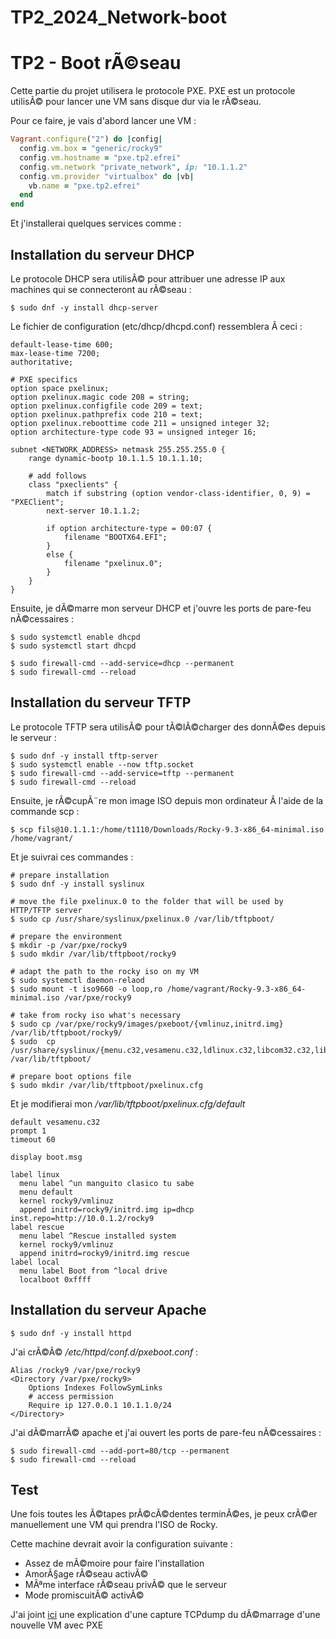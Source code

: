 # TP2_2024_Network-boot
# TP2 - Boot rÃ©seau

Cette partie du projet utilisera le protocole PXE.
PXE est un protocole utilisÃ© pour lancer une VM sans disque dur via le rÃ©seau.

Pour ce faire, je vais d'abord lancer une VM :

```ruby
Vagrant.configure("2") do |config|
  config.vm.box = "generic/rocky9"
  config.vm.hostname = "pxe.tp2.efrei"
  config.vm.network "private_network", ip: "10.1.1.2"
  config.vm.provider "virtualbox" do |vb|
    vb.name = "pxe.tp2.efrei"
  end
end
```

Et j'installerai quelques services comme :

## Installation du serveur DHCP

Le protocole DHCP sera utilisÃ© pour attribuer une adresse IP aux machines qui se connecteront au rÃ©seau :

```console
$ sudo dnf -y install dhcp-server
```

Le fichier de configuration (etc/dhcp/dhcpd.conf) ressemblera Ã  ceci :

```
default-lease-time 600;
max-lease-time 7200;
authoritative;

# PXE specifics
option space pxelinux;
option pxelinux.magic code 208 = string;
option pxelinux.configfile code 209 = text;
option pxelinux.pathprefix code 210 = text;
option pxelinux.reboottime code 211 = unsigned integer 32;
option architecture-type code 93 = unsigned integer 16;

subnet <NETWORK_ADDRESS> netmask 255.255.255.0 {
    range dynamic-bootp 10.1.1.5 10.1.1.10;
    
    # add follows
    class "pxeclients" {
        match if substring (option vendor-class-identifier, 0, 9) = "PXEClient";
        next-server 10.1.1.2;

        if option architecture-type = 00:07 {
            filename "BOOTX64.EFI";
        }
        else {
            filename "pxelinux.0";
        }
    }
}
```

Ensuite, je dÃ©marre mon serveur DHCP et j'ouvre les ports de pare-feu nÃ©cessaires :

```console
$ sudo systemctl enable dhcpd
$ sudo systemctl start dhcpd

$ sudo firewall-cmd --add-service=dhcp --permanent
$ sudo firewall-cmd --reload
```

## Installation du serveur TFTP

Le protocole TFTP sera utilisÃ© pour tÃ©lÃ©charger des donnÃ©es depuis le serveur :

```console
$ sudo dnf -y install tftp-server
$ sudo systemctl enable --now tftp.socket
$ sudo firewall-cmd --add-service=tftp --permanent
$ sudo firewall-cmd --reload
```

Ensuite, je rÃ©cupÃ¨re mon image ISO depuis mon ordinateur Ã  l'aide de la commande scp :

```console
$ scp fils@10.1.1.1:/home/t1110/Downloads/Rocky-9.3-x86_64-minimal.iso /home/vagrant/
```

Et je suivrai ces commandes :

```console
# prepare installation
$ sudo dnf -y install syslinux

# move the file pxelinux.0 to the folder that will be used by HTTP/TFTP server
$ sudo cp /usr/share/syslinux/pxelinux.0 /var/lib/tftpboot/

# prepare the environment
$ mkdir -p /var/pxe/rocky9
$ sudo mkdir /var/lib/tftpboot/rocky9

# adapt the path to the rocky iso on my VM
$ sudo systemctl daemon-relaod
$ sudo mount -t iso9660 -o loop,ro /home/vagrant/Rocky-9.3-x86_64-minimal.iso /var/pxe/rocky9

# take from rocky iso what's necessary
$ sudo cp /var/pxe/rocky9/images/pxeboot/{vmlinuz,initrd.img} /var/lib/tftpboot/rocky9/
$ sudo  cp /usr/share/syslinux/{menu.c32,vesamenu.c32,ldlinux.c32,libcom32.c32,libutil.c32} /var/lib/tftpboot/

# prepare boot options file
$ sudo mkdir /var/lib/tftpboot/pxelinux.cfg
```

Et je modifierai mon */var/lib/tftpboot/pxelinux.cfg/default*

```
default vesamenu.c32
prompt 1
timeout 60

display boot.msg

label linux
  menu label ^un manguito clasico tu sabe
  menu default
  kernel rocky9/vmlinuz
  append initrd=rocky9/initrd.img ip=dhcp inst.repo=http://10.0.1.2/rocky9
label rescue
  menu label ^Rescue installed system
  kernel rocky9/vmlinuz
  append initrd=rocky9/initrd.img rescue
label local
  menu label Boot from ^local drive
  localboot 0xffff
```

## Installation du serveur Apache

```console
$ sudo dnf -y install httpd
```

J'ai crÃ©Ã© */etc/httpd/conf.d/pxeboot.conf* :

```
Alias /rocky9 /var/pxe/rocky9
<Directory /var/pxe/rocky9>
    Options Indexes FollowSymLinks
    # access permission
    Require ip 127.0.0.1 10.1.1.0/24
</Directory>
```

J'ai dÃ©marrÃ© apache et j'ai ouvert les ports de pare-feu nÃ©cessaires :

```console
$ sudo firewall-cmd --add-port=80/tcp --permanent
$ sudo firewall-cmd --reload
```

## Test

Une fois toutes les Ã©tapes prÃ©cÃ©dentes terminÃ©es, je peux crÃ©er manuellement une VM qui prendra l'ISO de Rocky.

Cette machine devrait avoir la configuration suivante :
- Assez de mÃ©moire pour faire l'installation
- AmorÃ§age rÃ©seau activÃ©
- MÃªme interface rÃ©seau privÃ© que le serveur
- Mode promiscuitÃ© activÃ©

J'ai joint [ici](tcp_dump.md) une explication d'une capture TCPdump du dÃ©marrage d'une nouvelle VM avec PXE
